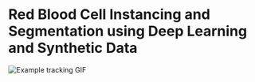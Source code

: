 # Red Blood Cell Instancing and Segmentation using Deep Learning and Synthetic Data

![Example tracking GIF](examples/presentation_no_gauss_tracking.gif)

